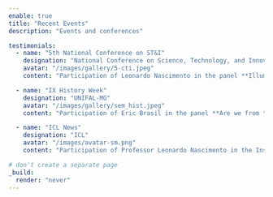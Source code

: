 ```yaml
---
enable: true
title: "Recent Events"
description: "Events and conferences"

testimonials:
  - name: "5th National Conference on ST&I"
    designation: "National Conference on Science, Technology, and Innovation"
    avatar: "/images/gallery/5-cti.jpeg"
    content: "Participation of Leonardo Nascimento in the panel **Illuminating the Digital Ocean: scientific cooperation for transparency and informational integrity**, which will take place on April 2, 2024, at 2:00 PM, at Capes in Brasília. [*Access the event details here*](https://labhdufba.github.io/publications/)"

  - name: "IX History Week"
    designation: "UNIFAL-MG"
    avatar: "/images/gallery/sem_hist.jpeg"
    content: "Participation of Eric Brasil in the panel **Are we from the humanities? Technical and environmental challenges to the Historian's profession**, on April 10, 2024, at 7:00 PM"

  - name: "ICL News"
    designation: "ICL"
    avatar: "/images/avatar-sm.png"
    content: "Participation of Professor Leonardo Nascimento in the Instituto Conhecimento Liberta livestream about **disinformation on the Telegram platform** in February 2024."

# don't create a separate page
_build:
  render: "never"
---
```

